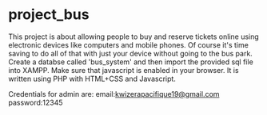 # project_bus
This project is about allowing people to buy and reserve tickets online using electronic devices like computers and mobile phones. Of course it's time saving to do all of that with just your device without going to the bus park.
Create a databse called 'bus_system' and then import the provided sql file into XAMPP.
Make sure that javascript is enabled in your browser.
It is written using PHP with HTML+CSS and Javascript.

Credentials for admin are:
email:kwizerapacifique19@gmail.com
password:12345
